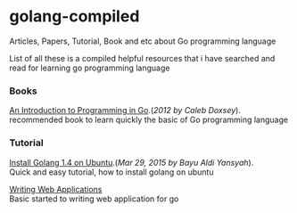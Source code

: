 # golang-compiled
Articles, Papers, Tutorial, Book and etc about Go programming language

List of all these is a compiled helpful resources that i have searched and read for learning go programming language

<h3>Books</h3>

<a href="http://www.golang-book.com/">An Introduction to Programming in Go</a>.(<em>2012 by Caleb Doxsey</em>). <br>
recommended book to learn quickly the basic of Go programming language


<h3> Tutorial </h3>

<a href="https://ubuntu.kertaskampus.com/install-golang-1.4-on-ubuntu/">Install Golang 1.4 on Ubuntu</a>.(<em>Mar 29, 2015 by Bayu Aldi Yansyah</em>).<br>
Quick and easy tutorial, how to install golang on ubuntu 

<a href="https://golang.org/doc/articles/wiki/">Writing Web Applications</a> <br>
Basic started to writing web application for go
